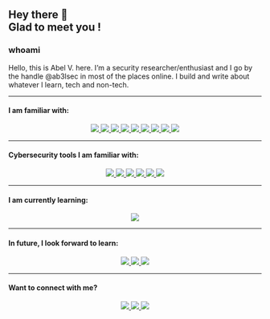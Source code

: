 <h2> Hey there 👋 <br>
Glad to meet you ! </h2>


### whoami
Hello, this is Abel V. here. I’m a security researcher/enthusiast and I go by the handle @ab3lsec in most of the places online.
I build and write about whatever I learn, tech and non-tech.


<hr>

#### I am familiar with:
<div align='center'>
  <a href='https://git-scm.com' target='_blank' rel='noopener' rel='noreferrer'>
    <img src='https://img.shields.io/static/v1?label=&message=Git&style=for-the-badge&logo=git&logoColor=white&color=E44D26' />
  </a>
  <a href='https://isocpp.org/' target='_blank' rel='noopener' rel='noreferrer'>
    <img src='https://img.shields.io/static/v1?label=&message=C%2B%2B&style=for-the-badge&logo=c%2B%2B&color=007ACC' />
  </a>
  <a href='https://www.python.org/' target='_blank' rel='noopener' rel='noreferrer'>
    <img src='https://img.shields.io/static/v1?label=&message=Python&style=for-the-badge&logo=python&logoColor=white&color=306998' />
  </a>
  <a href='https://www.gnu.org/software/bash/' target='_blank' rel='noopener' rel='noreferrer'>
    <img src='https://img.shields.io/static/v1?label=&message=Bash&style=for-the-badge&logo=gnu-bash&logoColor=white&color=4EAA25' />
  </a>
  <a href='https://www.mysql.com/' target='_blank' rel='noopener' rel='noreferrer'>
    <img src='https://img.shields.io/static/v1?label=&message=MySQL&style=for-the-badge&logo=mysql&color=00758F' />
  </a>
  <a href='https://developer.mozilla.org/en-US/docs/Web/HTML' target='_blank' rel='noopener' rel='noreferrer'>
    <img src='https://img.shields.io/static/v1?label=&message=HTML&style=for-the-badge&logo=html5&logoColor=white&color=FF5733' />
  </a>
  <a href='https://developer.mozilla.org/en-US/docs/Web/CSS' target='_blank' rel='noopener' rel='noreferrer'>
    <img src='https://img.shields.io/static/v1?label=&message=CSS&style=for-the-badge&logo=css3&logoColor=white&color=264DE4' />
  </a>
  <a href='https://developer.mozilla.org/en-US/docs/Web/JavaScript' target='_blank' rel='noopener' rel='noreferrer'>
    <img src='https://img.shields.io/static/v1?label=&message=JavaScript&style=for-the-badge&logo=javascript&logoColor=black&color=EAD41C' />
  </a>
  <a href='https://www.php.net/' target='_blank' rel='noopener' rel='noreferrer'>
    <img src='https://img.shields.io/static/v1?label=&message=PHP&style=for-the-badge&logo=php&logoColor=white&color=777BB4' />
  </a>
</div>

<hr>

#### Cybersecurity tools I am familiar with:
<div align='center'>
  <a href='https://www.metasploit.com/' target='_blank' rel='noopener' rel='noreferrer'>
    <img src='https://img.shields.io/static/v1?label=&message=Metasploit&style=for-the-badge&logo=metasploit&logoColor=white&color=0573A6' />
  </a>
  <a href='https://portswigger.net/burp' target='_blank' rel='noopener' rel='noreferrer'>
    <img src='https://img.shields.io/static/v1?label=&message=BurpSuite&style=for-the-badge&logo=burpsuite&logoColor=white&color=FF6F00' />
  </a>
  <a href='https://hashcat.net/hashcat/' target='_blank' rel='noopener' rel='noreferrer'>
    <img src='https://img.shields.io/static/v1?label=&message=Hashcat&style=for-the-badge&logo=hashcat&logoColor=white&color=181717' />
  </a>
  <a href='https://www.wireshark.org/' target='_blank' rel='noopener' rel='noreferrer'>
    <img src='https://img.shields.io/static/v1?label=&message=Wireshark&style=for-the-badge&logo=wireshark&logoColor=white&color=1679A7' />
  </a>
  <a href='https://www.splunk.com/' target='_blank' rel='noopener' rel='noreferrer'>
    <img src='https://img.shields.io/static/v1?label=&message=Splunk&style=for-the-badge&logo=splunk&logoColor=white&color=000000' />
  </a>
  <a href='https://www.tenable.com/products/nessus' target='_blank' rel='noopener' rel='noreferrer'>
    <img src='https://img.shields.io/static/v1?label=&message=Nessus&style=for-the-badge&logo=nessus&logoColor=white&color=00A1E0' />
  </a>
</div>

<hr>

#### I am currently learning:
<div align='center'>
  <a href='https://www.python.org/' target='_blank' rel='noopener' rel='noreferrer'>
    <img src='https://img.shields.io/static/v1?label=&message=Python for Hackers&style=for-the-badge&logo=python&logoColor=white&color=306998' />
  </a>
</div>

<hr>

#### In future, I look forward to learn:
<div align='center'>
  <a href='https://osintframework.com/' target='_blank' rel='noopener' rel='noreferrer'>
    <img src='https://img.shields.io/static/v1?label=&message=OSINT&style=for-the-badge&logo=osint&logoColor=white&color=E4405F' />
  </a>
  <a href='https://nodejs.org/' target='_blank' rel='noopener' rel='noreferrer'>
    <img src='https://img.shields.io/static/v1?label=&message=Node.js&style=for-the-badge&logo=node.js&logoColor=white&color=339933' />
  </a>
  <a href='https://golang.org/' target='_blank' rel='noopener' rel='noreferrer'>
    <img src='https://img.shields.io/static/v1?label=&message=Go&style=for-the-badge&logo=go&logoColor=black&color=FFFFFF' />
  </a>
</div>

<hr>

#### Want to connect with me? 
<div align='center'>
  <a href='https://linkedin.com/ab3lsec' target='_blank' rel='noopener' rel='noreferrer'>
    <img src='https://img.shields.io/static/v1?label=LinkedIn&message=Nithin&color=blue&style=for-the-badge&logo=linkedin' />
  </a>
  <a href='https://twitter.com/ab3lsec' target='_blank' rel='noopener' rel='noreferrer'>
    <img src='https://img.shields.io/static/v1?label=Twitter&message=thebinarybot&color=blue&style=for-the-badge&logo=twitter' />
  </a>
  <a href='https://discordapp.com/ab3l#0968' target='_blank' rel='noopener' rel='noreferrer'>
    <img src='https://img.shields.io/static/v1?label=Discord&message=thebinarybot&color=blue&style=for-the-badge&logo=discord' />
  </a>
</div>
